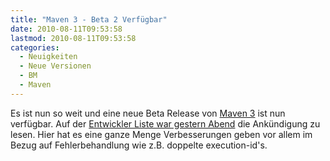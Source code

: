 ```yaml
---
title: "Maven 3 - Beta 2 Verfügbar"
date: 2010-08-11T09:53:58
lastmod: 2010-08-11T09:53:58
categories:
  - Neuigkeiten
  - Neue Versionen
  - BM
  - Maven
---
```

Es ist nun so weit und eine neue Beta Release von <a href="http://maven.apache.org">Maven 3</a> ist nun verfügbar. Auf der <a href="http://maven.40175.n5.nabble.com/ANN-Apache-Maven-3-0-beta-2-Released-td2471323.html#a2471323">Entwickler Liste war gestern Abend</a> die Ankündigung zu lesen. Hier hat es eine ganze Menge Verbesserungen geben vor allem im Bezug auf Fehlerbehandlung wie z.B. doppelte execution-id's. 

